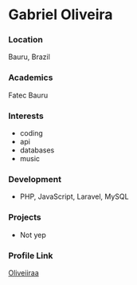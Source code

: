 # Gabriel Oliveira

### Location

Bauru, Brazil

### Academics

Fatec Bauru

### Interests

- coding
- api
- databases
- music

### Development

- PHP, JavaScript, Laravel, MySQL

### Projects

- Not yep

### Profile Link

[Oliveiiraa](https://github.com/oliveiiraa)